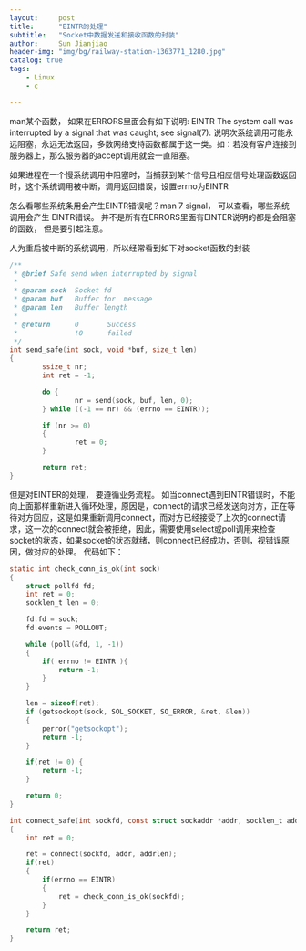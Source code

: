 ```yaml
---
layout:     post
title:      "EINTR的处理"
subtitle:   "Socket中数据发送和接收函数的封装"
author:     Sun Jianjiao
header-img: "img/bg/railway-station-1363771_1280.jpg"
catalog: true
tags:
    - Linux
    - c

---
```


man某个函数， 如果在ERRORS里面会有如下说明:
EINTR  The system call was interrupted by a signal that was caught; see signal(7).
说明次系统调用可能永远阻塞，永远无法返回，多数网络支持函数都属于这一类。如：若没有客户连接到服务器上，那么服务器的accept调用就会一直阻塞。

如果进程在一个慢系统调用中阻塞时，当捕获到某个信号且相应信号处理函数返回时，这个系统调用被中断，调用返回错误，设置errno为EINTR

怎么看哪些系统条用会产生EINTR错误呢？man 7 signal， 可以查看，哪些系统调用会产生 EINTR错误。 并不是所有在ERRORS里面有EINTER说明的都是会阻塞的函数， 但是要引起注意。


人为重启被中断的系统调用，所以经常看到如下对socket函数的封装

```c
/**
 * @brief Safe send when interrupted by signal
 *
 * @param sock  Socket fd
 * @param buf   Buffer for  message
 * @param len   Buffer length
 *
 * @return      0       Success
 *              !0      failed
 */
int send_safe(int sock, void *buf, size_t len)
{
        ssize_t nr;
        int ret = -1;

        do {    
                nr = send(sock, buf, len, 0); 
        } while ((-1 == nr) && (errno == EINTR));

        if (nr >= 0)
        {
                ret = 0;
        }

        return ret;
}
```

但是对EINTER的处理， 要遵循业务流程。 如当connect遇到EINTR错误时，不能向上面那样重新进入循环处理，原因是，connect的请求已经发送向对方，正在等待对方回应，这是如果重新调用connect，而对方已经接受了上次的connect请求，这一次的connect就会被拒绝，因此，需要使用select或poll调用来检查socket的状态，如果socket的状态就绪，则connect已经成功，否则，视错误原因，做对应的处理。
代码如下：

```c
static int check_conn_is_ok(int sock) 
{
    struct pollfd fd;
    int ret = 0;
    socklen_t len = 0;

    fd.fd = sock;
    fd.events = POLLOUT;

    while (poll(&fd, 1, -1)) 
    {
        if( errno != EINTR ){
            return -1;
        }
    }

    len = sizeof(ret);
    if (getsockopt(sock, SOL_SOCKET, SO_ERROR, &ret, &len)) 
    {
        perror("getsockopt");
        return -1;
    }

    if(ret != 0) {
        return -1;
    }

    return 0;
}

int connect_safe(int sockfd, const struct sockaddr *addr, socklen_t addrlen)
{
    int ret = 0;

    ret = connect(sockfd, addr, addrlen);
    if(ret) 
    {
        if(errno == EINTR) 
        {
            ret = check_conn_is_ok(sockfd); 
        }
    }

    return ret;
}
```